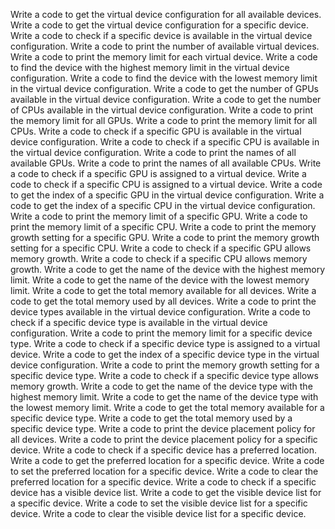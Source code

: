 Write a code to get the virtual device configuration for all available devices.
Write a code to get the virtual device configuration for a specific device.
Write a code to check if a specific device is available in the virtual device configuration.
Write a code to print the number of available virtual devices.
Write a code to print the memory limit for each virtual device.
Write a code to find the device with the highest memory limit in the virtual device configuration.
Write a code to find the device with the lowest memory limit in the virtual device configuration.
Write a code to get the number of GPUs available in the virtual device configuration.
Write a code to get the number of CPUs available in the virtual device configuration.
Write a code to print the memory limit for all GPUs.
Write a code to print the memory limit for all CPUs.
Write a code to check if a specific GPU is available in the virtual device configuration.
Write a code to check if a specific CPU is available in the virtual device configuration.
Write a code to print the names of all available GPUs.
Write a code to print the names of all available CPUs.
Write a code to check if a specific GPU is assigned to a virtual device.
Write a code to check if a specific CPU is assigned to a virtual device.
Write a code to get the index of a specific GPU in the virtual device configuration.
Write a code to get the index of a specific CPU in the virtual device configuration.
Write a code to print the memory limit of a specific GPU.
Write a code to print the memory limit of a specific CPU.
Write a code to print the memory growth setting for a specific GPU.
Write a code to print the memory growth setting for a specific CPU.
Write a code to check if a specific GPU allows memory growth.
Write a code to check if a specific CPU allows memory growth.
Write a code to get the name of the device with the highest memory limit.
Write a code to get the name of the device with the lowest memory limit.
Write a code to get the total memory available for all devices.
Write a code to get the total memory used by all devices.
Write a code to print the device types available in the virtual device configuration.
Write a code to check if a specific device type is available in the virtual device configuration.
Write a code to print the memory limit for a specific device type.
Write a code to check if a specific device type is assigned to a virtual device.
Write a code to get the index of a specific device type in the virtual device configuration.
Write a code to print the memory growth setting for a specific device type.
Write a code to check if a specific device type allows memory growth.
Write a code to get the name of the device type with the highest memory limit.
Write a code to get the name of the device type with the lowest memory limit.
Write a code to get the total memory available for a specific device type.
Write a code to get the total memory used by a specific device type.
Write a code to print the device placement policy for all devices.
Write a code to print the device placement policy for a specific device.
Write a code to check if a specific device has a preferred location.
Write a code to get the preferred location for a specific device.
Write a code to set the preferred location for a specific device.
Write a code to clear the preferred location for a specific device.
Write a code to check if a specific device has a visible device list.
Write a code to get the visible device list for a specific device.
Write a code to set the visible device list for a specific device.
Write a code to clear the visible device list for a specific device.